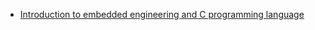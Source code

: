 - [Introduction to embedded engineering and C programming language](https://google-developers-sohag.github.io//Embedded-Systems-Roadmap/lecture-one/raw-docs/lecture-one.html)
